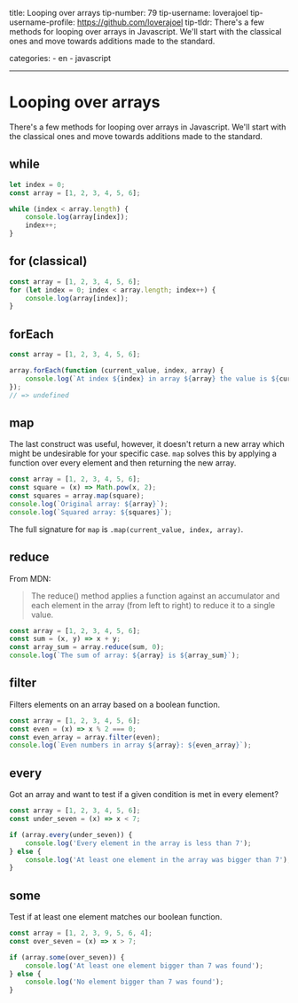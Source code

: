 title: Looping over arrays
tip-number: 79
tip-username: loverajoel
tip-username-profile: https://github.com/loverajoel
tip-tldr: There's a few methods for looping over arrays in Javascript. We'll start with the classical ones and move towards additions made to the standard.

categories: - en - javascript

---

# Looping over arrays

There's a few methods for looping over arrays in Javascript. We'll start
with the classical ones and move towards additions made to the standard.

## while

```javascript
let index = 0;
const array = [1, 2, 3, 4, 5, 6];

while (index < array.length) {
    console.log(array[index]);
    index++;
}
```

## for (classical)

```javascript
const array = [1, 2, 3, 4, 5, 6];
for (let index = 0; index < array.length; index++) {
    console.log(array[index]);
}
```

## forEach

```javascript
const array = [1, 2, 3, 4, 5, 6];

array.forEach(function (current_value, index, array) {
    console.log(`At index ${index} in array ${array} the value is ${current_value}`);
});
// => undefined
```

## map

The last construct was useful, however, it doesn't return a new array which might
be undesirable for your specific case. `map` solves this by applying a function
over every element and then returning the new array.

```javascript
const array = [1, 2, 3, 4, 5, 6];
const square = (x) => Math.pow(x, 2);
const squares = array.map(square);
console.log(`Original array: ${array}`);
console.log(`Squared array: ${squares}`);
```

The full signature for `map` is `.map(current_value, index, array)`.

## reduce

From MDN:

> The reduce() method applies a function against an accumulator and each element
> in the array (from left to right) to reduce it to a single value.

```javascript
const array = [1, 2, 3, 4, 5, 6];
const sum = (x, y) => x + y;
const array_sum = array.reduce(sum, 0);
console.log(`The sum of array: ${array} is ${array_sum}`);
```

## filter

Filters elements on an array based on a boolean function.

```javascript
const array = [1, 2, 3, 4, 5, 6];
const even = (x) => x % 2 === 0;
const even_array = array.filter(even);
console.log(`Even numbers in array ${array}: ${even_array}`);
```

## every

Got an array and want to test if a given condition is met in every element?

```javascript
const array = [1, 2, 3, 4, 5, 6];
const under_seven = (x) => x < 7;

if (array.every(under_seven)) {
    console.log('Every element in the array is less than 7');
} else {
    console.log('At least one element in the array was bigger than 7');
}
```

## some

Test if at least one element matches our boolean function.

```javascript
const array = [1, 2, 3, 9, 5, 6, 4];
const over_seven = (x) => x > 7;

if (array.some(over_seven)) {
    console.log('At least one element bigger than 7 was found');
} else {
    console.log('No element bigger than 7 was found');
}
```
